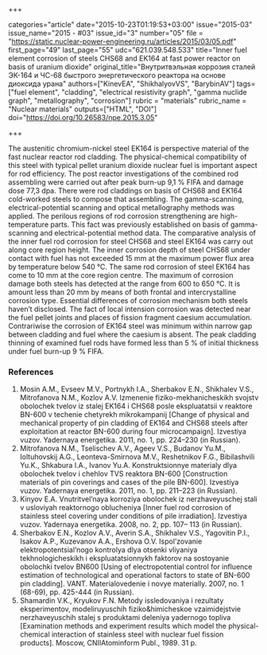 +++

categories="article"
date="2015-10-23T01:19:53+03:00"
issue="2015-03"
issue_name="2015 - #03"
issue_id="3"
number="05"
file = "https://static.nuclear-power-engineering.ru/articles/2015/03/05.pdf"
first_page="49"
last_page="55"
udc="621.039.548.533"
title="Inner fuel element corrosion of steels CHS68 and EK164 at fast power reactor on basis of uranium dioxide"
original_title="Внутритвэльная коррозия сталей ЭК-164 и ЧС-68 быстрого энергетического реактора на основе диоксида урана"
authors=["KinevEA", "ShikhalyovVS", "BarybinAV"]
tags=["fuel element", "cladding", "electrical resistivity graph", "gamma nuclide graph", "metallography", "corrosion"]
rubric = "materials"
rubric_name = "Nuclear materials"
outputs=["HTML", "DOI"]
doi="https://doi.org/10.26583/npe.2015.3.05"

+++

The austenitic chromium-nickel steel EK164 is perspective material of the fast nuclear reactor rod cladding. The physical-chemical compatibility of this steel with typical pellet uranium dioxide nuclear fuel is important aspect for rod efficiency. The post reactor investigations of the combined rod assembling were carried out after peak burn-up 9,1 % FIFA and damage dose 77,3 dpa. There were rod claddings on basis of CHS68 and EK164 cold-worked steels to compose that assembling. The gamma-scanning, electrical-potential scanning and optical metallography methods was applied. The perilous regions of rod corrosion strengthening are high-temperature parts. This fact was previously established on basis of gamma-scanning and electrical-potential method data. The comparative analysis of the inner fuel rod corrosion for steel CHS68 and steel EK164 was carry out along core region height. The inner corrosion depth of steel CHS68 under contact with fuel has not exceeded 15 mm at the maximum power flux area by temperature below 540 °C. The same rod corrosion of steel EK164 has come to 10 mm at the core region centre. The maximum of corrosion damage both steels has detected at the range from 600 to 650 °C. It is amount less than 20 mm by means of both frontal and intercrystalline corrosion type. Essential differences of corrosion mechanism both steels haven’t disclosed. The fact of local intension corrosion was detected near the fuel pellet joints and places of fission fragment caesium accumulation. Contrariwise the corrosion of EK164 steel was minimum within narrow gap between cladding and fuel where the caesium is absent. The peak cladding thinning of examined fuel rods have formed less than 5 % of initial thickness under fuel burn-up 9 % FIFA.

### References

1. Mosin A.M., Evseev M.V., Portnykh I.A., Sherbakov E.N., Shikhalev V.S., Mitrofanova N.M., Kozlov A.V. Izmenenie fiziko-mekhanicheskikh svojstv obolochek tvelov iz stalej EK164 i CHS68 posle ekspluatatsii v reaktore BN-600 v techenie chetyrekh mikrokampanij [Change of physical and mechanical property of pin cladding of EK164 and CHS68 steels after exploitation at reactor BN-600 during four microcampaign]. Izvestiya vuzov. Yadernaya energetika. 2011, no. 1, pp. 224–230 (in Russian).
2. Mitrofanova N.M., Tselischev A.V., Ageev V.S., Budanov Yu.M., Ioltuhovskij A.G., Leonteva-Smirnova M.V., Reshetnikov F.G., Bibilashvili Yu.K., Shkabura I.A., Ivanov Yu.A. Konstruktsionnye materialy dlya obolochek tvelov i chehlov TVS reaktora BN-600 [Сonstruction materials of pin coverings and cases of the pile BN-600]. Izvestiya vuzov. Yadernaya energetika. 2011, no. 1, pp. 211–223 (in Russian).
3. Kinyov E.A. Vnutritvel’naya korroziya obolochek iz nerzhaveyuschej stali v usloviyah reaktornogo oblucheniya [Inner fuel rod corrosion of stainless steel covering under conditions of pile irradiation]. Izvestiya vuzov. Yadernaya energetika. 2008, no. 2, pp. 107– 113 (in Russian).
4. Sherbakov E.N., Kozlov A.V., Averin S.A., Shikhalev V.S., Yagovitin P.I., Isakov A.P., Kuzevanov A.A., Ershova O.V. Ispol’zovanie elektropotentsial’nogo kontrolya dlya otsenki vliyaniya tekhnologicheskikh i ekspluatatsionnykh faktorov na sostoyanie obolochki tvelov BN600 [Using of electropotential control for influence estimation of technological and operational factors to state of BN-600 pin cladding]. VANT. Materialovedenie i novye materially. 2007, no. 1 (68-69), pp. 425-444 (in Russian).
5. Shamardin V.K., Kryukov F.N. Metody issledovaniya i rezultaty eksperimentov, modeliruyuschih fiziko&himicheskoe vzaimidejstvie nerzhaveyuschih stalej s produktami deleniya yadernogo topliva [Examination methods and experiment results which model the physical-chemical interaction of stainless steel with nuclear fuel fission products]. Moscow, CNIIAtominform Publ., 1989. 31 p.